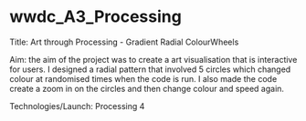 # wwdc_A3_Processing

Title: Art through Processing - Gradient Radial ColourWheels 

Aim: the aim of the project was to create a art visualisation that is interactive for users. I designed a radial pattern that involved 5 circles which changed colour at randomised times when the code is run. I also made the code create a zoom in on the circles and then change colour and speed again.


Technologies/Launch: Processing 4
